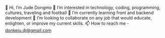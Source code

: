👋 Hi, I’m Jude Dongmo
👀 I’m interested in technology, coding, programming, cultures, traveling and football
🌱 I’m currently learning front and backend development
💞️ I’m looking to collaborate on any job that would educate, enlighten, or improve my current skills.
📫 How to reach me - donkeju.dj@gmail.com
